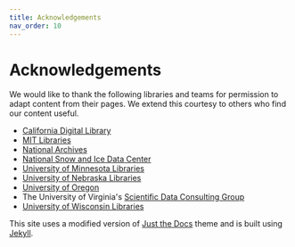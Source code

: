 ```yaml
---
title: Acknowledgements
nav_order: 10
---
```


# Acknowledgements

We would like to thank the following libraries and teams for permission to adapt content from their pages. 
We extend this courtesy to others who find our content useful.

- [California Digital Library](http://www.cdlib.org/services/uc3/dmp/index.html)
- [MIT Libraries](https://libraries.mit.edu/data-management/)
- [National Archives](http://www.archives.gov/records-mgmt/initiatives/sustainable-faq.html)
- [National Snow and Ice Data Center](http://nsidc.org/about/use_copyright.html)
- [University of Minnesota Libraries](http://www.lib.umn.edu/datamanagement)
- [University of Nebraska Libraries](http://libraries.unl.edu/datacuration)
- [University of Oregon](http://library.uoregon.edu/datamanagement/index.html)
- The University of Virginia's [Scientific Data Consulting Group](http://www2.lib.virginia.edu/brown/data/)
- [University of Wisconsin Libraries](http://researchdata.wisc.edu/)

This site uses a modified version of [Just the Docs](https://github.com/just-the-docs/just-the-docs) theme and is built using [Jekyll](https://jekyllrb.com/).
